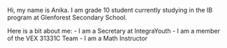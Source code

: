 Hi, my name is Anika. I am grade 10 student currently studying in the IB program at Glenforest Secondary School. 
<body> Here is a bit about me: 
<list> 
- I am a Secretary at IntegraYouth
- I am a member of the VEX 31331C Team
- I am a Math Instructor </list></body>
